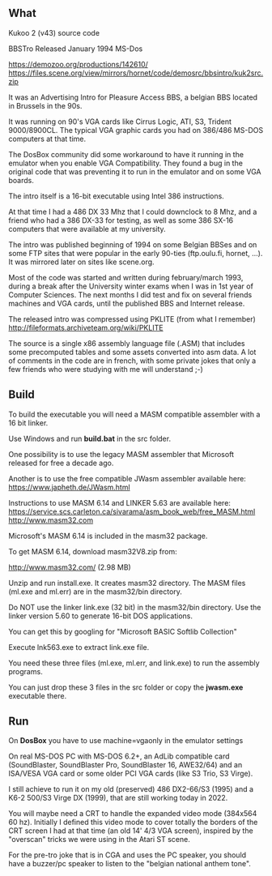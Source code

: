 What
----

Kukoo 2 (v43) source code

BBSTro
Released January 1994
MS-Dos

https://demozoo.org/productions/142610/
https://files.scene.org/view/mirrors/hornet/code/demosrc/bbsintro/kuk2src.zip

It was an Advertising Intro for Pleasure Access BBS, a belgian BBS located in Brussels in the 90s.

It was running on 90's VGA cards like Cirrus Logic, ATI, S3, Trident 9000/8900CL.  The typical 
VGA graphic cards you had on 386/486 MS-DOS computers at that time.

The DosBox community did some workaround to have it running in the emulator when you enable VGA Compatibility.
They found a bug in the original code that was preventing it to run in the emulator and on some VGA boards.

The intro itself is a 16-bit executable using Intel 386 instructions.  

At that time I had a 486 DX 33 Mhz that I could downclock to 8 Mhz, and a friend who had a 386 DX-33 for testing, 
as well as some 386 SX-16 computers that were available at my university.

The intro was published beginning of 1994 on some Belgian BBSes and on some FTP sites that were popular in the 
early 90-ties (ftp.oulu.fi, hornet, ...).  It was mirrored later on sites like scene.org.

Most of the code was started and written during february/march 1993, during a break after the University winter exams 
when I was in 1st year of Computer Sciences.  The next months I did test and fix on several friends machines and 
VGA cards, until the published BBS and Internet release.

The released intro was compressed using PKLITE (from what I remember)
http://fileformats.archiveteam.org/wiki/PKLITE

The source is a single x86 assembly language file (.ASM) that includes some precomputed tables and some assets
converted into asm data.  A lot of comments in the code are in french, with some private jokes that only a few
friends who were studying with me will understand ;-)

Build
-----

To build the executable you will need a MASM compatible assembler with a 16 bit linker.

Use Windows and run **build.bat** in the src folder.

One possibility is to use the legacy MASM assembler that Microsoft released for free a decade ago.

Another is to use the free compatible JWasm assembler available here: 
https://www.japheth.de/JWasm.html

Instructions to use MASM 6.14 and LINKER 5.63 are available here:
https://service.scs.carleton.ca/sivarama/asm_book_web/free_MASM.html
http://www.masm32.com

Microsoft's MASM 6.14 is included in the masm32 package.

To get MASM 6.14, download masm32V8.zip from:

http://www.masm32.com/ (2.98 MB)

Unzip and run install.exe. It creates masm32 directory. 
The MASM files (ml.exe and ml.err) are in the masm32/bin directory.

Do NOT use the linker link.exe (32 bit) in the masm32/bin directory. 
Use the linker version 5.60 to generate 16-bit DOS applications. 

You can get this by googling for "Microsoft BASIC Softlib Collection"

Execute lnk563.exe to extract link.exe file.

You need these three files (ml.exe, ml.err, and link.exe) to run the assembly programs. 

You can just drop these 3 files in the src folder or copy the **jwasm.exe** executable there.


Run
---

On **DosBox** you have to use machine=vgaonly in the emulator settings

On real MS-DOS PC with MS-DOS 6.2+, an AdLib compatible card (SoundBlaster, SoundBlaster Pro, SoundBlaster 16, AWE32/64)
and an ISA/VESA VGA card or some older PCI VGA cards (like S3 Trio, S3 Virge).

I still achieve to run it on my old (preserved) 486 DX2-66/S3 (1995) and a K6-2 500/S3 Virge DX (1999), that are still working 
today in 2022.

You will maybe need a CRT to handle the expanded video mode (384x564 60 hz). Initially I defined this video mode
to cover totally the borders of the CRT screen I had at that time (an old 14' 4/3 VGA screen), inspired by the 
"overscan" tricks we were using in the Atari ST scene.

For the pre-tro joke that is in CGA and uses the PC speaker, you should have a buzzer/pc speaker to listen to the 
"belgian national anthem tone".




